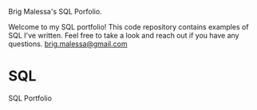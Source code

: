 Brig Malessa's SQL Porfolio.

Welcome to my SQL portfolio! This code repository contains examples of SQL I've written. Feel free to take a look and reach out if you have any questions.
brig.malessa@gmail.com

# SQL
SQL Portfolio
